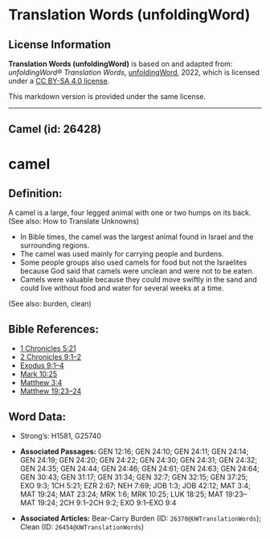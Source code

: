# Translation Words (unfoldingWord)

## License Information

**Translation Words (unfoldingWord)** is based on and adapted from: _unfoldingWord® Translation Words_, [unfoldingWord](https://unfoldingword.org/utw), 2022, which is licensed under a [CC BY-SA 4.0 license](https://creativecommons.org/licenses/by-sa/4.0/legalcode.en).

This markdown version is provided under the same license.



--------------------------------

## Camel (id: 26428)

camel
=====

Definition:
-----------

A camel is a large, four legged animal with one or two humps on its back. (See also: How to Translate Unknowns)

* In Bible times, the camel was the largest animal found in Israel and the surrounding regions.
* The camel was used mainly for carrying people and burdens.
* Some people groups also used camels for food but not the Israelites because God said that camels were unclean and were not to be eaten.
* Camels were valuable because they could move swiftly in the sand and could live without food and water for several weeks at a time.

(See also: burden, clean)

Bible References:
-----------------

* [1 Chronicles 5:21](https://ref.ly/1Chr5:21)
* [2 Chronicles 9:1–2](https://ref.ly/2Chr9:1-2Chr9:2)
* [Exodus 9:1–4](https://ref.ly/Exod9:1-Exod9:4)
* [Mark 10:25](https://ref.ly/Mark10:25)
* [Matthew 3:4](https://ref.ly/Matt3:4)
* [Matthew 19:23–24](https://ref.ly/Matt19:23-Matt19:24)

Word Data:
----------

* Strong’s: H1581, G25740

* **Associated Passages:** GEN 12:16; GEN 24:10; GEN 24:11; GEN 24:14; GEN 24:19; GEN 24:20; GEN 24:22; GEN 24:30; GEN 24:31; GEN 24:32; GEN 24:35; GEN 24:44; GEN 24:46; GEN 24:61; GEN 24:63; GEN 24:64; GEN 30:43; GEN 31:17; GEN 31:34; GEN 32:7; GEN 32:15; GEN 37:25; EXO 9:3; 1CH 5:21; EZR 2:67; NEH 7:69; JOB 1:3; JOB 42:12; MAT 3:4; MAT 19:24; MAT 23:24; MRK 1:6; MRK 10:25; LUK 18:25; MAT 19:23–MAT 19:24; 2CH 9:1–2CH 9:2; EXO 9:1–EXO 9:4
* **Associated Articles:** Bear-Carry Burden (ID: `26370@UWTranslationWords`); Clean (ID: `26454@UWTranslationWords`)

